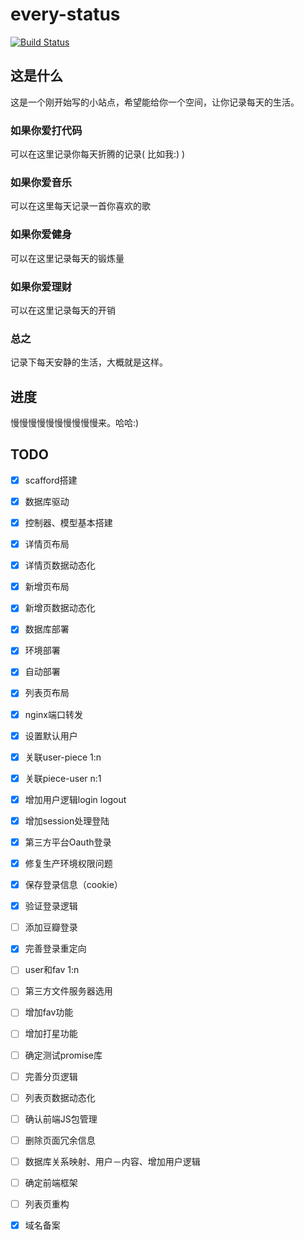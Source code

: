 every-status
============
[![Build Status](https://travis-ci.org/elrrrrrrr/every-status.svg?branch=master)](https://travis-ci.org/elrrrrrrr/every-status)

## 这是什么

这是一个刚开始写的小站点，希望能给你一个空间，让你记录每天的生活。

###  如果你爱打代码

可以在这里记录你每天折腾的记录( 比如我:) )

###  如果你爱音乐

可以在这里每天记录一首你喜欢的歌

###  如果你爱健身

可以在这里记录每天的锻炼量

###  如果你爱理财

可以在这里记录每天的开销

###  总之

记录下每天安静的生活，大概就是这样。

##  进度

慢慢慢慢慢慢慢慢慢慢来。哈哈:)

## TODO
- [x] scafford搭建
- [x] 数据库驱动
- [x] 控制器、模型基本搭建
- [x] 详情页布局
- [x] 详情页数据动态化
- [x] 新增页布局
- [x] 新增页数据动态化
- [x] 数据库部署
- [x] 环境部署
- [x] 自动部署
- [x] 列表页布局
- [x] nginx端口转发
- [x] 设置默认用户
- [x] 关联user-piece 1:n
- [x] 关联piece-user n:1
- [x] 增加用户逻辑login logout
- [x] 增加session处理登陆


- [x] 第三方平台Oauth登录

- [x] 修复生产环境权限问题 
- [x] 保存登录信息（cookie）
- [x] 验证登录逻辑
- [ ] 添加豆瓣登录
- [x] 完善登录重定向

- [ ] user和fav 1:n
- [ ] 第三方文件服务器选用
- [ ] 增加fav功能
- [ ] 增加打星功能
- [ ] 确定测试promise库
- [ ] 完善分页逻辑
- [ ] 列表页数据动态化
- [ ] 确认前端JS包管理
- [ ] 删除页面冗余信息
- [ ] 数据库关系映射、用户－内容、增加用户逻辑

- [ ] 确定前端框架
- [ ] 列表页重构
- [x] 域名备案
